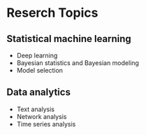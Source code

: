 # Reserch Topics

## Statistical machine learning
- Deep learning
- Bayesian statistics and Bayesian modeling
- Model selection

## Data analytics
- Text analysis
- Network analysis
- Time series analysis
